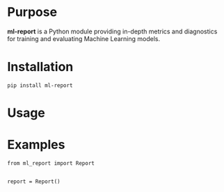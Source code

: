 # Purpose

**ml-report** is a Python module providing in-depth metrics and diagnostics for training and evaluating Machine Learning models.


# Installation

    pip install ml-report


# Usage



# Examples

    from ml_report import Report


    report = Report()